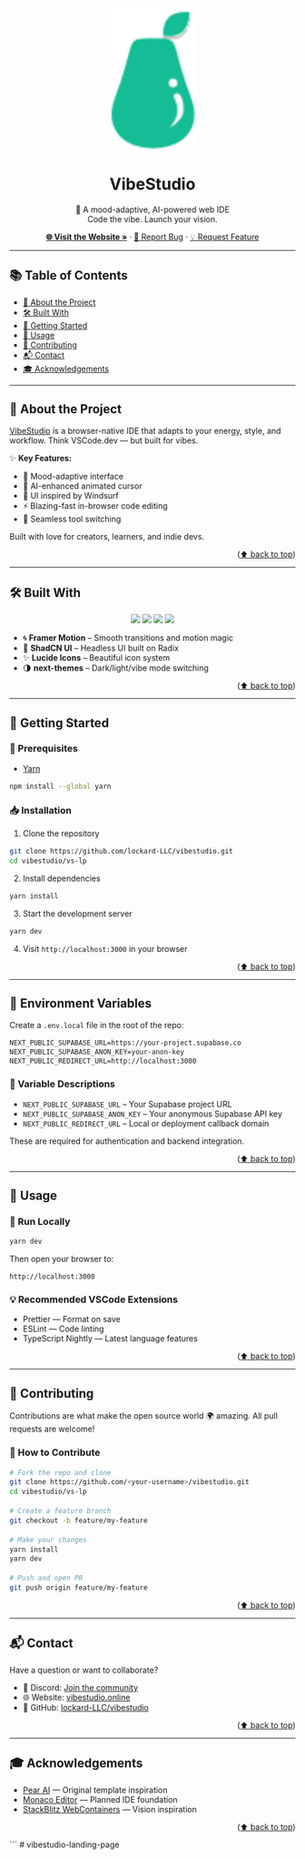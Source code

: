 <a name="readme-top"></a>

<div align="center">
  <img src="components/ui/PearHeroLogo.svg" alt="VibeStudio Logo" width="150" />

  <h1 align="center">VibeStudio</h1>

  <p align="center">
    🌈 A mood-adaptive, AI-powered web IDE <br />
    Code the vibe. Launch your vision.
  </p>

  <p align="center">
    <a href="https://vibestudio.online"><strong>🌐 Visit the Website »</strong></a> ·
    <a href="https://github.com/lockard-LLC/vibestudio/issues">🐛 Report Bug</a> ·
    <a href="https://github.com/lockard-LLC/vibestudio/issues">💡 Request Feature</a>
  </p>
</div>

---

## 📚 Table of Contents

- [📌 About the Project](#-about-the-project)
- [🛠️ Built With](#-built-with)
- [🚀 Getting Started](#-getting-started)
- [🧪 Usage](#-usage)
- [🤝 Contributing](#-contributing)
- [📬 Contact](#-contact)
- [🎓 Acknowledgements](#-acknowledgements)

---

## 📌 About the Project

[VibeStudio](https://vibestudio.online) is a browser-native IDE that adapts to your energy, style, and workflow. Think VSCode.dev — but built for vibes.

✨ **Key Features:**

- 🎨 Mood-adaptive interface
- 🧠 AI-enhanced animated cursor
- 🌊 UI inspired by Windsurf
- ⚡ Blazing-fast in-browser code editing
- 🧩 Seamless tool switching

Built with love for creators, learners, and indie devs.

<p align="right">(<a href="#readme-top">⬆️ back to top</a>)</p>

---

## 🛠️ Built With

<div align="center">
  <img src="https://img.shields.io/badge/Next.js-%23000000?style=for-the-badge&logo=next.js&logoColor=white" />
  <img src="https://img.shields.io/badge/Tailwind_CSS-%231a202c?style=for-the-badge&logo=tailwind-css&logoColor=white" />
  <img src="https://img.shields.io/badge/TypeScript-%23007ACC?style=for-the-badge&logo=typescript&logoColor=white" />
  <img src="https://img.shields.io/badge/Vercel-%23000000?style=for-the-badge&logo=vercel&logoColor=white" />
</div>

- 🌀 **Framer Motion** – Smooth transitions and motion magic
- 🧩 **ShadCN UI** – Headless UI built on Radix
- ✨ **Lucide Icons** – Beautiful icon system
- 🌗 **next-themes** – Dark/light/vibe mode switching

<p align="right">(<a href="#readme-top">⬆️ back to top</a>)</p>

---

## 🚀 Getting Started

### 🔧 Prerequisites

- [Yarn](https://classic.yarnpkg.com/lang/en/)

```bash
npm install --global yarn
```

### 📥 Installation

1. Clone the repository

```bash
git clone https://github.com/lockard-LLC/vibestudio.git
cd vibestudio/vs-lp
```

2. Install dependencies

```bash
yarn install
```

3. Start the development server

```bash
yarn dev
```

4. Visit `http://localhost:3000` in your browser

<p align="right">(<a href="#readme-top">⬆️ back to top</a>)</p>

---

## 🔐 Environment Variables

Create a `.env.local` file in the root of the repo:

```env
NEXT_PUBLIC_SUPABASE_URL=https://your-project.supabase.co
NEXT_PUBLIC_SUPABASE_ANON_KEY=your-anon-key
NEXT_PUBLIC_REDIRECT_URL=http://localhost:3000
```

### 🌱 Variable Descriptions

- `NEXT_PUBLIC_SUPABASE_URL` – Your Supabase project URL
- `NEXT_PUBLIC_SUPABASE_ANON_KEY` – Your anonymous Supabase API key
- `NEXT_PUBLIC_REDIRECT_URL` – Local or deployment callback domain

These are required for authentication and backend integration.

<p align="right">(<a href="#readme-top">⬆️ back to top</a>)</p>

---

## 🧪 Usage

### 🧬 Run Locally

```bash
yarn dev
```

Then open your browser to:

```
http://localhost:3000
```

### 💡 Recommended VSCode Extensions

- Prettier — Format on save
- ESLint — Code linting
- TypeScript Nightly — Latest language features

<p align="right">(<a href="#readme-top">⬆️ back to top</a>)</p>

---

## 🤝 Contributing

Contributions are what make the open source world 🌍 amazing. All pull requests are welcome!

### 🔁 How to Contribute

```bash
# Fork the repo and clone
git clone https://github.com/<your-username>/vibestudio.git
cd vibestudio/vs-lp

# Create a feature branch
git checkout -b feature/my-feature

# Make your changes
yarn install
yarn dev

# Push and open PR
git push origin feature/my-feature
```

<p align="right">(<a href="#readme-top">⬆️ back to top</a>)</p>

---

## 📬 Contact

Have a question or want to collaborate?

- 🧠 Discord: [Join the community](https://discord.com/invite/7QMraJUsQt)
- 🌐 Website: [vibestudio.online](https://vibestudio.online)
- 🐙 GitHub: [lockard-LLC/vibestudio](https://github.com/lockard-LLC/vibestudio)

<p align="right">(<a href="#readme-top">⬆️ back to top</a>)</p>

---

## 🎓 Acknowledgements

- [Pear AI](https://github.com/trypear/pear-landing-page) — Original template inspiration
- [Monaco Editor](https://github.com/microsoft/monaco-editor) — Planned IDE foundation
- [StackBlitz WebContainers](https://webcontainers.io/) — Vision inspiration

<p align="right">(<a href="#readme-top">⬆️ back to top</a>)</p>
```
#   v i b e s t u d i o - l a n d i n g - p a g e 
 
 